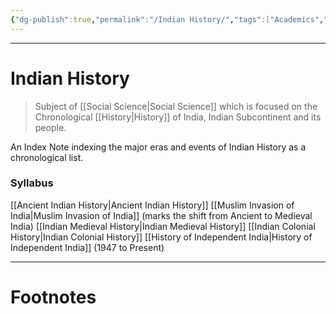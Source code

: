 ```yaml
---
{"dg-publish":true,"permalink":"/Indian History/","tags":["Academics","History","IndicCulture"]}
---
```



---
# Indian History
> Subject of [[Social Science\|Social Science]] which is focused on the Chronological [[History\|History]] of India, Indian Subcontinent and its people.  

An Index Note indexing the major eras and events of Indian History as a chronological list. 

### Syllabus
[[Ancient Indian History\|Ancient Indian History]]
[[Muslim Invasion of India\|Muslim Invasion of India]] (marks the shift from Ancient to Medieval India)
[[Indian Medieval History\|Indian Medieval History]]
[[Indian Colonial History\|Indian Colonial History]]
[[History of Independent India\|History of Independent India]] (1947 to Present)

---
# Footnotes
